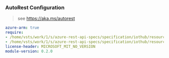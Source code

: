 ### AutoRest Configuration

> see https://aka.ms/autorest

``` yaml
azure-arm: true
require:
- /home/vsts/work/1/s/azure-rest-api-specs/specification/iothub/resource-manager/readme.md
- /home/vsts/work/1/s/azure-rest-api-specs/specification/iothub/resource-manager/readme.go.md
license-header: MICROSOFT_MIT_NO_VERSION
module-version: 0.2.0
```